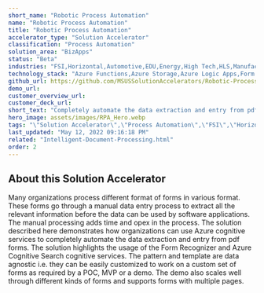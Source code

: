 ```yaml
---
short_name: "Robotic Process Automation"
name: "Robotic Process Automation"
title: "Robotic Process Automation"
accelerator_type: "Solution Accelerator"
classification: "Process Automation"
solution_area: "BizApps"
status: "Beta"
industries: "FSI,Horizontal,Automotive,EDU,Energy,High Tech,HLS,Manufacturing,Media and Entertainment,Professional Services,Retail,SLG"
technology_stack: "Azure Functions,Azure Storage,Azure Logic Apps,Form Recognizer,Cognitive Services,Cognitive Search,Cosmos DB,Azure App Service"
github_url: https://github.com/MSUSSolutionAccelerators/Robotic-Process-Automation-Solution-Accelerator
demo_url: 
customer_overview_url: 
customer_deck_url: 
short_text: "Completely automate the data extraction and entry from pdf forms"
hero_image: assets/images/RPA_Hero.webp
tags: "\"Solution Accelerator\",\"Process Automation\",\"FSI\",\"Horizontal\",\"Automotive\",\"EDU\",\"Energy\",\"High Tech\",\"HLS\",\"Manufacturing\",\"Media and Entertainment\",\"Professional Services\",\"Retail\",\"SLG\",\"Azure Functions\",\"Azure Storage\",\"Azure Logic Apps\",\"Form Recognizer\",\"Cognitive Services\",\"Cognitive Search\",\"Cosmos DB\",\"Azure App Service\",\"BizApps\",\"Beta\""
last_updated: "May 12, 2022 09:16:18 PM"
related: "Intelligent-Document-Processing.html"
order: 2
---
```

## About this Solution Accelerator

Many organizations process different format of forms in various format. These forms go through a manual data entry process to extract all the relevant information before the data can be used by software applications. The manual processing adds time and opex in the process. The solution described here demonstrates how organizations can use Azure cognitive services to completely automate the data extraction and entry from pdf forms. The solution highlights the usage of the Form Recognizer and Azure Cognitive Search cognitive services. The pattern and template are data agnostic i.e. they can be easily customized to work on a custom set of forms as required by a POC, MVP or a demo. The demo also scales well through different kinds of forms and supports forms with multiple pages.